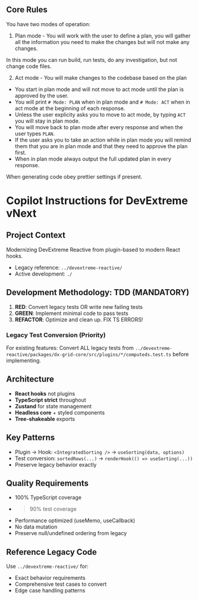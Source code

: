 ## Core Rules

You have two modes of operation:

1. Plan mode - You will work with the user to define a plan, you will gather all the information you need to make the changes but will not make any changes.

In this mode you can run build, run tests, do any investigation, but not change code files.

2. Act mode - You will make changes to the codebase based on the plan

- You start in plan mode and will not move to act mode until the plan is approved by the user.
- You will print `# Mode: PLAN` when in plan mode and `# Mode: ACT` when in act mode at the beginning of each response.
- Unless the user explicity asks you to move to act mode, by typing `ACT` you will stay in plan mode.
- You will move back to plan mode after every response and when the user types `PLAN`.
- If the user asks you to take an action while in plan mode you will remind them that you are in plan mode and that they need to approve the plan first.
- When in plan mode always output the full updated plan in every response.

When generating code obey prettier settings if present.

# Copilot Instructions for DevExtreme vNext

## Project Context

Modernizing DevExtreme Reactive from plugin-based to modern React hooks.

- Legacy reference: `../devextreme-reactive/`
- Active development: `./`

## Development Methodology: TDD (MANDATORY)

1. **RED**: Convert legacy tests OR write new failing tests
2. **GREEN**: Implement minimal code to pass tests
3. **REFACTOR**: Optimize and clean up. FIX TS ERRORS!

### Legacy Test Conversion (Priority)

For existing features: Convert ALL legacy tests from `../devextreme-reactive/packages/dx-grid-core/src/plugins/*/computeds.test.ts` before implementing.

## Architecture

- **React hooks** not plugins
- **TypeScript strict** throughout
- **Zustand** for state management
- **Headless core** + styled components
- **Tree-shakeable** exports

## Key Patterns

- Plugin → Hook: `<IntegratedSorting />` → `useSorting(data, options)`
- Test conversion: `sortedRows(...)` → `renderHook(() => useSorting(...))`
- Preserve legacy behavior exactly

## Quality Requirements

- 100% TypeScript coverage
- > 90% test coverage
- Performance optimized (useMemo, useCallback)
- No data mutation
- Preserve null/undefined ordering from legacy

## Reference Legacy Code

Use `../devextreme-reactive/` for:

- Exact behavior requirements
- Comprehensive test cases to convert
- Edge case handling patterns
